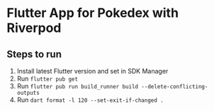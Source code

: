 # Flutter App for Pokedex with Riverpod

## Steps to run
1. Install latest Flutter version and set in SDK Manager
2. Run `flutter pub get`
3. Run `flutter pub run build_runner build --delete-conflicting-outputs`
4. Run `dart format -l 120 --set-exit-if-changed .`
